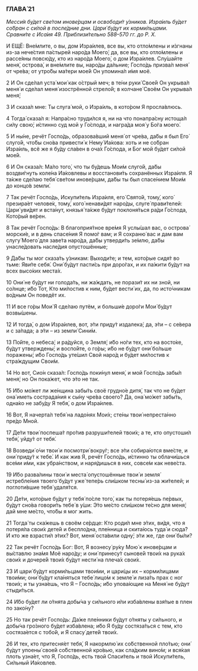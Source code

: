 ### ГЛАВА́ 21

_Месси́я бу́дет све́том инове́рцам и освободи́т у́зников. Изра́иль бу́дет со́бран с си́лой в после́дние дни. Цари́ бу́дут их корми́льцами. Сравни́те с Иса́ия 49. Приблизи́тельно 588–570 гг. до Р. Х._

И ЕЩЁ: Вне́млите, о вы, дом Изра́илев, все вы, кто отло́млены и и́згнаны из-за нече́стия па́стырей наро́да Моего́; да, все вы, кто отло́млены и рассе́яны повсю́ду, кто из наро́да Моего́, о дом Изра́илев. Слу́шайте меня́, острова́, и вне́млите вы, наро́ды да́льние; Госпо́дь призва́л меня́ от чре́ва; от утро́бы ма́тери мое́й Он упомина́л и́мя моё.

2 И Он сде́лал уста́ мои́ как о́стрый меч; в те́ни руки́ Свое́й Он укрыва́л меня́ и сде́лал меня́ изострённой стрело́й; в колчане́ Своём Он укрыва́л меня́;

3 И сказа́л мне: Ты слуга́ мой, о Изра́иль, в кото́ром Я просла́влюсь.

4 Тогда́ сказа́л я: Напра́сно труди́лся я, ни на что понапра́сну истоща́л си́лу свою́; и́стинно суд мой у Го́спода, и награ́да моя́ у Бо́га моего́.

5 И ны́не, речёт Госпо́дь, образова́вший меня́ от чре́ва, да́бы я был Его́ слуго́й, что́бы сно́ва привести́ к Нему́ Иа́кова: хоть и не со́бран Изра́иль, всё же я бу́ду сла́вен в оча́х Го́спода, и Бог мой бу́дет си́лой мое́й.

6 И Он сказа́л: Ма́ло того́, что ты бу́дешь Мои́м слуго́й, да́бы воздви́гнуть коле́на Иа́ковлевы и восстанови́ть сохранённых Изра́иля. Я та́кже сде́лаю тебя́ све́том инове́рцам, да́бы ты был спасе́нием Мои́м до концо́в земли́.

7 Так речёт Госпо́дь, Искупи́тель Изра́иля, его́ Свято́й, тому́, кого́ презира́ет челове́к, тому́, кого́ ненави́дят наро́ды, слуге́ прави́телей: Цари́ уви́дят и вста́нут, князья́ та́кже бу́дут поклоня́ться ра́ди Го́спода, Кото́рый ве́рен.

8 Так речёт Госпо́дь: В благоприя́тное вре́мя Я услы́шал вас, о острова́ морски́е, и в день спасе́ния Я помо́г вам; и Я сохраню́ вас и дам вам слугу́ Моего́ для заве́та наро́да, да́бы утверди́ть зе́млю, да́бы унасле́довать насле́дия опустошённые;

9 Да́бы ты мог сказа́ть у́зникам: Выходи́те; и тем, кото́рые сидя́т во тьме: Яви́те себя́. Они́ бу́дут пасти́сь при доро́гах, и их па́жити бу́дут на всех высо́ких места́х.

10 Они́ не бу́дут ни голода́ть, ни жа́ждать, не порази́т их ни зной, ни со́лнце; и́бо Тот, Кто ми́лостив к ним, бу́дет вести́ их, да, по исто́чникам во́дным Он поведёт их.

11 И все го́ры Мои́ Я сде́лаю путём, и больши́е доро́ги Мои́ бу́дут возвы́шены.

12 И тогда́, о дом Изра́илев, вот, э́ти приду́т издалека́; да, э́ти – с се́вера и с за́пада; а э́ти – из земли́ Сини́м.

13 По́йте, о небеса́; и ра́дуйся, о Земля́; и́бо но́ги тех, кто на восто́ке, бу́дут утверждены́; и воспо́йте, о го́ры; и́бо не бу́дут они́ бо́льше поражены́; и́бо Госпо́дь уте́шил Свой наро́д и бу́дет ми́лостив к стра́ждущим Свои́м.

14 Но вот, Сио́н сказа́л: Госпо́дь поки́нул меня́, и мой Госпо́дь забы́л меня́; но Он пока́жет, что э́то не так.

15 И́бо мо́жет ли же́нщина забы́ть своё грудно́е дитя́, так что не бу́дет она́ иметь сострада́ния к сы́ну чре́ва своего́? Да, она́ мо́жет забы́ть, одна́ко не забу́ду Я тебя́, о дом Изра́илев.

16 Вот, Я начерта́л тебя́ на ладо́нях Мои́х; сте́ны твои́ непреста́нно пре́до Мной.

17 Де́ти твои́ поспеша́т про́тив разруши́телей твои́х; а те, кто опустоши́л тебя́, уйду́т от тебя́.

18 Возведи́ о́чи твои́ и посмотри́ вокру́г; все э́ти собира́ются вме́сте, и они́ приду́т к тебе́. И как жив Я, речёт Госпо́дь, и́стинно ты облачи́шься все́ми и́ми, как убра́нством, и наря́дишься в них, совсе́м как неве́ста.

19 И́бо разва́лины твои́ и места́ опустошённые твои́ и земля́ истребле́ния твоего́ бу́дут уже́ тепе́рь сли́шком тесны́ из-за жи́телей; и поглоти́вшие тебя́ удаля́тся.

20 Де́ти, кото́рые бу́дут у тебя́ по́сле того́, как ты потеря́ешь пе́рвых, бу́дут сно́ва говори́ть тебе́ в у́ши: Э́то ме́сто сли́шком те́сно для меня́; дай мне ме́сто, что́бы я мог жить.

21 Тогда́ ты ска́жешь в своём се́рдце: Кто роди́л мне э́тих, ви́дя, что я потеря́ла свои́х дете́й и беспло́дна, пле́нница и скита́юсь туда́ и сюда́? И кто же взрасти́л э́тих? Вот, меня́ оста́вили одну́; э́ти же, где они́ бы́ли?

22 Так речёт Госпо́дь Бог: Вот, Я вознесу́ ру́ку Мою́ к инове́рцам и вы́ставлю зна́мя Моё наро́ду; и они́ принесу́т сынове́й твои́х на рука́х свои́х и дочере́й твои́х бу́дут нести́ на плеча́х свои́х.

23 И цари́ бу́дут корми́льцами твои́ми, и цари́цы их – корми́лицами твои́ми; они́ бу́дут кла́няться тебе́ лицо́м к земле́ и лиза́ть прах с ног твои́х; и ты узна́ешь, что Я – Госпо́дь; и́бо упова́ющие на Меня́ не бу́дут стыди́ться.

24 И́бо бу́дет ли о́тнята добы́ча у си́льного и́ли изба́влены взя́тые в плен по зако́ну?

25 Но так речёт Госпо́дь: Да́же пле́нники бу́дут о́тняты у си́льного, и добы́ча гро́зного бу́дет изба́влена; и́бо Я бу́ду состяза́ться с тем, кто состяза́ется с тобо́й, и Я спасу́ дете́й твои́х.

26 И тех, кто притесня́ет тебя́, Я накормлю́ их со́бственной пло́тью; они́ бу́дут упоены́ свое́й со́бственной кро́вью, как сла́дким вино́м; и вся́кая плоть узна́ет, что Я, Госпо́дь, есть твой Спаси́тель и твой Искупи́тель, Си́льный Иа́ковлев.
